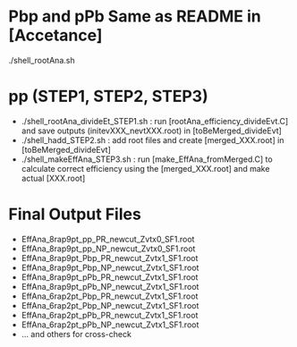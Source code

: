 # Pbp and pPb Same as README in [Accetance]
  ./shell_rootAna.sh

# pp (STEP1, STEP2, STEP3) 
  - ./shell_rootAna_divideEt_STEP1.sh : run [rootAna_efficiency_divideEvt.C] and save outputs (initevXXX_nevtXXX.root) in [toBeMerged_divideEvt]
  - ./shell_hadd_STEP2.sh : add root files and create [merged_XXX.root] in [toBeMerged_divideEvt]
  - ./shell_makeEffAna_STEP3.sh : run [make_EffAna_fromMerged.C] to calculate correct efficiency using the [merged_XXX.root] and make actual [XXX.root]

# Final Output Files
- EffAna_8rap9pt_pp_PR_newcut_Zvtx0_SF1.root
- EffAna_8rap9pt_pp_NP_newcut_Zvtx0_SF1.root
- EffAna_8rap9pt_Pbp_PR_newcut_Zvtx1_SF1.root
- EffAna_8rap9pt_Pbp_NP_newcut_Zvtx1_SF1.root
- EffAna_8rap9pt_pPb_PR_newcut_Zvtx1_SF1.root
- EffAna_8rap9pt_pPb_NP_newcut_Zvtx1_SF1.root
- EffAna_6rap2pt_Pbp_PR_newcut_Zvtx1_SF1.root
- EffAna_6rap2pt_Pbp_NP_newcut_Zvtx1_SF1.root
- EffAna_6rap2pt_pPb_PR_newcut_Zvtx1_SF1.root
- EffAna_6rap2pt_pPb_NP_newcut_Zvtx1_SF1.root
- ... and others for cross-check

